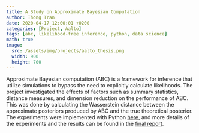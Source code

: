 ```yaml
---
title: A Study on Approximate Bayesian Computation
author: Thong Tran
date: 2020-04-17 12:00:01 +0200
categories: [Project, Aalto]
tags: [abc, likelihood-free inference, python, data science]
math: true
image:
  src: /assets/img/projects/aalto_thesis.png
  width: 900
  height: 700
---
```


Approximate Bayesian computation (ABC) is a framework for inference that utilize simulations to bypass the need to explicitly calculate likelihoods. The project investigated the effects of factors such as summary statistics, distance measures, and dimension reduction on the performance of ABC. This was done by calculating the Wasserstein distance between the approximate posteriors produced by ABC and the true theoretical posterior. The experiments were implemented with Python [here](https://github.com/trananhthong/ABC), and more details of the experiments and the results can be found in the [final report](/assets/doc/Thesis_Aalto.pdf).
